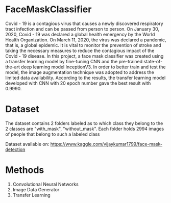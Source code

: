 # FaceMaskClassifier

Covid - 19 is a contagious virus that causes a newly discovered respiratory tract infection and can be passed from person to person. On
January 30, 2020, Covid - 19 was declared a global health emergency by the World Health Organization. On
March 11, 2020, the virus was declared a pandemic, that is, a global epidemic. It is vital to monitor the
prevention of stroke and taking the necessary measures to reduce the contagious impact of the Covid - 19
disease. In this project, a face mask classifier was created using a transfer learning model
by fine-tuning CNN and the pre-trained state-of-the-art deep learning model InceptionV3. In order to better
train and test the model, the image augmentation technique was adopted to address the limited data availability.
According to the results, the transfer learning model developed with CNN with 20 epoch number gave the best
result with 0.9990.

# Dataset
The dataset contains 2 folders labeled as to which class they belong to the 2 classes are "with_mask",
"without_mask". Each folder holds 2994 images of people that belong to such a labeled class

Dataset available on: https://www.kaggle.com/vijaykumar1799/face-mask-detection

# Methods

1) Convolutional Neural Networks
2) Image Data Generator
3) Transfer Learning


